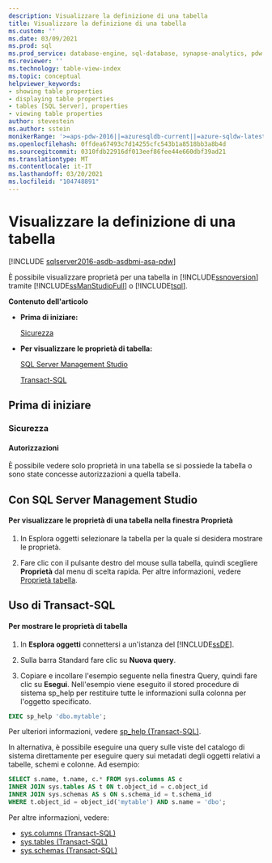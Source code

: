 ```yaml
---
description: Visualizzare la definizione di una tabella
title: Visualizzare la definizione di una tabella
ms.custom: ''
ms.date: 03/09/2021
ms.prod: sql
ms.prod_service: database-engine, sql-database, synapse-analytics, pdw
ms.reviewer: ''
ms.technology: table-view-index
ms.topic: conceptual
helpviewer_keywords:
- showing table properties
- displaying table properties
- tables [SQL Server], properties
- viewing table properties
author: stevestein
ms.author: sstein
monikerRange: '>=aps-pdw-2016||=azuresqldb-current||=azure-sqldw-latest||>=sql-server-2016||>=sql-server-linux-2017||=azuresqldb-mi-current'
ms.openlocfilehash: 0ffdea67493c7d14255cfc543b1a8518bb3a8b4d
ms.sourcegitcommit: 0310fdb22916df013eef86fee44e660dbf39ad21
ms.translationtype: MT
ms.contentlocale: it-IT
ms.lasthandoff: 03/20/2021
ms.locfileid: "104748891"
---
```

# <a name="view-the-table-definition"></a>Visualizzare la definizione di una tabella
[!INCLUDE [sqlserver2016-asdb-asdbmi-asa-pdw](../../includes/applies-to-version/sqlserver2016-asdb-asdbmi-asa-pdw.md)]

  È possibile visualizzare proprietà per una tabella in [!INCLUDE[ssnoversion](../../includes/ssnoversion-md.md)] tramite [!INCLUDE[ssManStudioFull](../../includes/ssmanstudiofull-md.md)] o [!INCLUDE[tsql](../../includes/tsql-md.md)].  
  
 **Contenuto dell'articolo**  
  
-   **Prima di iniziare:**  
  
     [Sicurezza](#Security)  
  
-   **Per visualizzare le proprietà di tabella:**  
  
     [SQL Server Management Studio](#SSMSProcedure)  
  
     [Transact-SQL](#TsqlProcedure)  
  
##  <a name="before-you-begin"></a><a name="BeforeYouBegin"></a> Prima di iniziare  
  
###  <a name="security"></a><a name="Security"></a> Sicurezza  
  
####  <a name="permissions"></a><a name="Permissions"></a> Autorizzazioni  
 È possibile vedere solo proprietà in una tabella se si possiede la tabella o sono state concesse autorizzazioni a quella tabella.  
  
##  <a name="using-sql-server-management-studio"></a><a name="SSMSProcedure"></a> Con SQL Server Management Studio  
  
#### <a name="to-show-table-properties-in-the-properties-window"></a>Per visualizzare le proprietà di una tabella nella finestra Proprietà  
  
1.  In Esplora oggetti selezionare la tabella per la quale si desidera mostrare le proprietà.  
  
2.  Fare clic con il pulsante destro del mouse sulla tabella, quindi scegliere **Proprietà** dal menu di scelta rapida. Per altre informazioni, vedere [Proprietà tabella](../../relational-databases/tables/table-properties-ssms.md).  

##  <a name="using-transact-sql"></a><a name="TsqlProcedure"></a> Uso di Transact-SQL  
  
#### <a name="to-show-table-properties"></a>Per mostrare le proprietà di tabella  
  
1.  In **Esplora oggetti** connettersi a un'istanza del [!INCLUDE[ssDE](../../includes/ssde-md.md)].  
  
2.  Sulla barra Standard fare clic su **Nuova query**.  
  
3.  Copiare e incollare l'esempio seguente nella finestra Query, quindi fare clic su **Esegui**. Nell'esempio viene eseguito il stored procedure di sistema sp_help per restituire tutte le informazioni sulla colonna per l'oggetto specificato.  
  
```sql  
EXEC sp_help 'dbo.mytable';
```  
    
 Per ulteriori informazioni, vedere [sp_help (Transact-SQL)](../../relational-databases/system-stored-procedures/sp-help-transact-sql.md).

 In alternativa, è possibile eseguire una query sulle viste del catalogo di sistema direttamente per eseguire query sui metadati degli oggetti relativi a tabelle, schemi e colonne. Ad esempio:  
  
```sql
SELECT s.name, t.name, c.* FROM sys.columns AS c
INNER JOIN sys.tables AS t ON t.object_id = c.object_id
INNER JOIN sys.schemas AS s ON s.schema_id = t.schema_id
WHERE t.object_id = object_id('mytable') AND s.name = 'dbo';
```
    
 Per altre informazioni, vedere: 

* [sys.columns &#40;Transact-SQL&#41;](../../relational-databases/system-catalog-views/sys-columns-transact-sql.md)    
* [sys.tables &#40;Transact-SQL&#41;](../../relational-databases/system-catalog-views/sys-tables-transact-sql.md)    
* [sys.schemas &#40;Transact-SQL&#41;](../../relational-databases/system-catalog-views/schemas-catalog-views-sys-schemas.md)     

